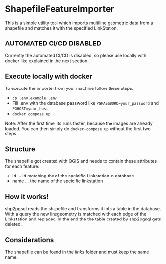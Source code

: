 <!--
SPDX-FileCopyrightText: NOI Techpark <digital@noi.bz.it>

SPDX-License-Identifier: CC0-1.0
-->

ShapefileFeatureImporter
==========================
This is a simple utility tool which imports multiline geometric data from a shapefile and matches it with the specified LinkStation.

## AUTOMATED CI/CD DISABLED
Currently the automated CI/CD is disabled, so please use locally with docker like explained in the next section.

## Execute locally with docker
To execute the importer from your machine follow these steps:
 - `cp .env.example .env`
 - Fill .env with the database password like `PGPASSWORD=your_password` and `PGHOST=your_host`
 - `docker compose up`

Note: After the first time, its runs faster, because the images are already loaded. You can then simply do `docker-compose up` without the first two steps.

## Structure
The shapefile got created with QGIS and needs to contain these attributes for each feature:
- id   ... id matching the of the speicific Linkstation in database
- name ... the name of the speicific linkstation

## How it works!
shp2pgsql reads the shapefile and transforms it into a table in the database. With a query the new linegeometry is matched with each edge of the Linkstation and replaced. In the end the the table created by shp2pgsql gets deleted.

## Considerations
The shapefile can be found in the *links* folder and must keep the same name.
